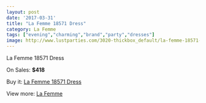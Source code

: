 ```yaml
---
layout: post
date: '2017-03-31'
title: "La Femme 18571 Dress"
category: La Femme
tags: ["evening","charming","brand","party","dresses"]
image: http://www.lustparties.com/3020-thickbox_default/la-femme-18571-dress.jpg
---
```

La Femme 18571 Dress

On Sales: **$418**
<a href="https://www.lustparties.com/en/la-femme/989-la-femme-18571-dress.html"><amp-img layout="responsive" width="600" height="600" src="//www.lustparties.com/3020-thickbox_default/la-femme-18571-dress.jpg" alt="La Femme 18571 Dress 0" /></a>
<a href="https://www.lustparties.com/en/la-femme/989-la-femme-18571-dress.html"><amp-img layout="responsive" width="600" height="600" src="//www.lustparties.com/3021-thickbox_default/la-femme-18571-dress.jpg" alt="La Femme 18571 Dress 1" /></a>

Buy it: [La Femme 18571 Dress](https://www.lustparties.com/en/la-femme/989-la-femme-18571-dress.html "La Femme 18571 Dress")

View more: [La Femme](https://www.lustparties.com/en/4-la-femme "La Femme")